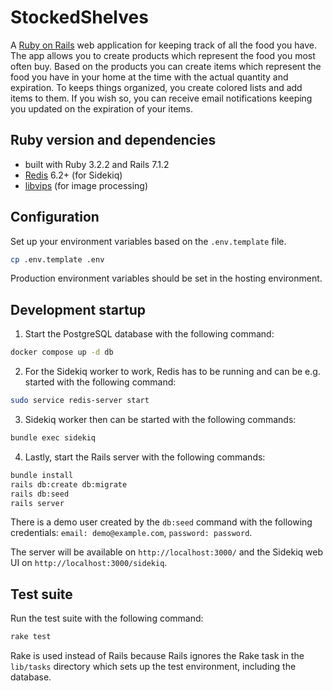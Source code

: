 # StockedShelves

A [Ruby on Rails](https://rubyonrails.org/) web application for keeping track of all the food you have. The app allows you to create products which represent the food you most often buy. Based on the products you can create items which represent the food you have in your home at the time with the actual quantity and expiration. To keeps things organized, you create colored lists and add items to them. If you wish so, you can receive email notifications keeping you updated on the expiration of your items.

## Ruby version and dependencies

- built with Ruby 3.2.2 and Rails 7.1.2
- [Redis](https://redis.io/) 6.2+ (for Sidekiq)
- [libvips](https://www.libvips.org/) (for image processing)

## Configuration

Set up your environment variables based on the `.env.template` file.

```sh
cp .env.template .env
```

Production environment variables should be set in the hosting environment.

## Development startup

1. Start the PostgreSQL database with the following command:

```sh
docker compose up -d db
```

2. For the Sidekiq worker to work, Redis has to be running and can be e.g. started with the following command:

```sh
sudo service redis-server start
```

3. Sidekiq worker then can be started with the following commands:

```sh
bundle exec sidekiq
```

4. Lastly, start the Rails server with the following commands:

```sh
bundle install
rails db:create db:migrate
rails db:seed
rails server
```

There is a demo user created by the `db:seed` command with the following credentials: `email: demo@example.com`, `password: password`.

The server will be available on `http://localhost:3000/` and the Sidekiq web UI on `http://localhost:3000/sidekiq`.

## Test suite

Run the test suite with the following command:

```sh
rake test
```

Rake is used instead of Rails because Rails ignores the Rake task in the `lib/tasks` directory which sets up the test environment, including the database.
